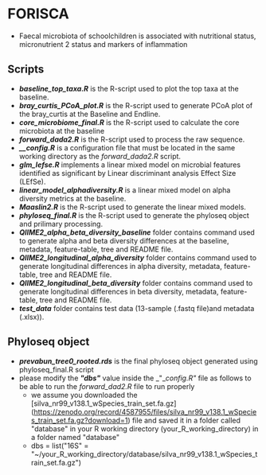 # FORISCA
- Faecal microbiota of schoolchildren is associated with nutritional status, micronutrient 2 status and markers of inflammation
## **Scripts**
- _**baseline_top_taxa.R**_ is the R-script used to plot the top taxa at the baseline.  
- _**bray_curtis_PCoA_plot.R**_ is the R-script used to generate PCoA plot of the bray_curtis at the Baseline and Endline.  
- _**core_microbiome_final.R**_ is the R-script used to calculate the core microbiota at the baseline  
- _**forward_dada2.R**_ is the R-script used to process the raw sequence.  
- _**__config.R**_ is a configuration file that must be located in the same working directory as the _forward_dada2.R_ script.
- _**glm_lefse.R**_ implements a linear mixed model on microbial features identified as significant by Linear discriminant analysis Effect Size (LEfSe).
- _**linear_model_alphadiversity.R**_ is a linear mixed model on alpha diversity metrics at the baseline.
- _**Maaslin2.R**_ is the R-script used to generate the linear mixed models.  
- _**phyloseq_final.R**_ is the R-script used to generate the phyloseq object and prilimary processing.  
- _**QIIME2_alpha_beta_diversity_baseline**_ folder contains command used to generate alpha and beta diversity differences at the baseline, metadata, feature-table, tree and README file.  
- _**QIIME2_longitudinal_alpha_diversity**_ folder contains command used to generate longitudinal differences in alpha diversity, metadata, feature-table, tree and README file.  
- _**QIIME2_longitudinal_beta_diversity**_ folder contains command used to generate longitudinal differences in beta diversity, metadata, feature-table, tree and README file.  
- _**test_data**_ folder contains test data (13-sample (.fastq file)and metadata (.xlsx)).
## **Phyloseq object**
- _**prevabun_tree0_rooted.rds**_ is the final phyloseq object generated using phyloseq_final.R script  
- please modify the _**"dbs"**_ value inside the _"__config.R"_ file as follows to be able to run the _forward_dad2.R_ file to run properly
    - we assume you downloaded the [silva_nr99_v138.1_wSpecies_train_set.fa.gz] (https://zenodo.org/record/4587955/files/silva_nr99_v138.1_wSpecies_train_set.fa.gz?download=1) file and saved it in a folder called "database" in your R working directory (your_R_working_directory) in a folder named "database"
    - dbs = list("16S" = "~/your_R_working_directory/database/silva_nr99_v138.1_wSpecies_train_set.fa.gz")
